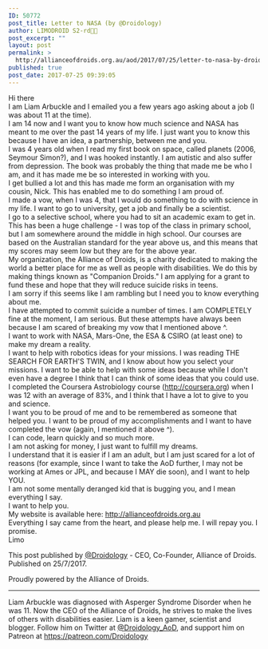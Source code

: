 ```yaml
---
ID: 50772
post_title: Letter to NASA (by @Droidology)
author: LIMODROID S2-rd🔭🔬
post_excerpt: ""
layout: post
permalink: >
  http://allianceofdroids.org.au/aod/2017/07/25/letter-to-nasa-by-droidology/
published: true
post_date: 2017-07-25 09:39:05
---
```

<div>Hi there</div>
<div>I am Liam Arbuckle and I emailed you a few years ago asking about a job (I was about 11 at the time).</div>
<div>I am 14 now and I want you to know how much science and NASA has meant to me over the past 14 years of my life. I just want you to know this because I have an idea, a partnership, between me and you.</div>
<div>I was 4 years old when I read my first book on space, called planets (2006, Seymour Simon?), and I was hooked instantly. I am autistic and also suffer from depression. The book was probably the thing that made me be who I am, and it has made me be so interested in working with you.</div>
<div>I get bullied a lot and this has made me form an organisation with my cousin, Nick. This has enabled me to do something I am proud of.</div>
<div>I made a vow, when I was 4, that I would do something to do with science in my life. I want to go to university, get a job and finally be a scientist.</div>
<div>I go to a selective school, where you had to sit an academic exam to get in. This has been a huge challenge - I was top of the class in primary school, but I am somewhere around the middle in high school. Our courses are based on the Australian standard for the year above us, and this means that my scores may seem low but they are for the above year.</div>
<div>My organization, the Alliance of Droids, is a charity dedicated to making the world a better place for me as well as people with disabilities. We do this by making things known as "Companion Droids." I am applying for a grant to fund these and hope that they will reduce suicide risks in teens.</div>
<div>I am sorry if this seems like I am rambling but I need you to know everything about me.</div>
<div>I have attempted to commit suicide a number of times. I am COMPLETELY fine at the moment, I am serious. But these attempts have always been because I am scared of breaking my vow that I mentioned above ^.</div>
<div>I want to work with NASA, Mars-One, the ESA &amp; CSIRO (at least one) to make my dream a reality.</div>
<div>I want to help with robotics ideas for your missions. I was reading THE SEARCH FOR EARTH'S TWIN, and I know about how you select your missions. I want to be able to help with some ideas because while I don't even have a degree I think that I can think of some ideas that you could use.</div>
<div>I completed the Coursera Astrobiology course (<a href="http://coursera.org/" target="_blank" rel="noopener" data-saferedirecturl="https://www.google.com/url?hl=en-GB&amp;q=http://coursera.org&amp;source=gmail&amp;ust=1501032409777000&amp;usg=AFQjCNEcbIx7fH8AJK4ejJCvpqKE4YDICQ">http://coursera.org</a>) when I was 12 with an average of 83%, and I think that I have a lot to give to you and science.</div>
<div>I want you to be proud of me and to be remembered as someone that helped you. I want to be proud of my accomplishments and I want to have completed the vow (again, I mentioned it above ^).</div>
<div>I can code, learn quickly and so much more.</div>
<div>I am not asking for money, I just want to fulfill my dreams.</div>
<div>I understand that it is easier if I am an adult, but I am just scared for a lot of reasons (for example, since I want to take the AoD further, I may not be working at Ames or JPL, and because I MAY die soon), and I want to help YOU.</div>
<div>I am not some mentally deranged kid that is bugging you, and I mean everything I say.</div>
<div>I want to help you.</div>
<div>My website is available here: <a href="http://allianceofdroids.org.au/" target="_blank" rel="noopener" data-saferedirecturl="https://www.google.com/url?hl=en-GB&amp;q=http://allianceofdroids.org.au&amp;source=gmail&amp;ust=1501032409777000&amp;usg=AFQjCNEtC-RDtHkLJS1sQ3Vonvl6FedVOQ">http://allianceofdroids.org.au</a></div>
<div>Everything I say came from the heart, and please help me. I will repay you. I promise.</div>
<div>Limo</div>
<div></div>
<div>

<span style="font-weight: 400;">This post published by </span><a href="http://allianceofdroids.org.au/members/droidologyiris/"><span style="font-weight: 400;">@Droidology</span></a><span style="font-weight: 400;"> - CEO, Co-Founder, Alliance of Droids. Published on 25/7/2017. </span>

<span style="font-weight: 400;">Proudly powered by the Alliance of Droids.</span>

<hr />

<span style="font-weight: 400;">Liam Arbuckle was diagnosed with Asperger Syndrome Disorder when he was 11. Now the CEO of the Alliance of Droids, he strives to make the lives of others with disabilities easier. Liam is a keen gamer, scientist and blogger. Follow him on Twitter at </span><a href="https://twitter.com/Droidology_AoD"><span style="font-weight: 400;">@Droidology_AoD</span></a><span style="font-weight: 400;">, and support him on Patreon at </span><a href="https://patreon.com/Droidology"><span style="font-weight: 400;">https://patreon.com/Droidology</span></a>

</div>